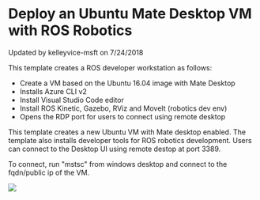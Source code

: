 # Deploy an Ubuntu Mate Desktop VM with ROS Robotics

Updated by kelleyvice-msft on 7/24/2018

This template creates a ROS developer workstation as follows:

- Create a VM based on the Ubuntu 16.04 image with Mate Desktop
- Installs Azure CLI v2
- Install Visual Studio Code editor
- Install ROS Kinetic, Gazebo, RViz and MoveIt (robotics dev env)
- Opens the RDP port for users to connect using remote desktop

This template creates a new Ubuntu VM with Mate desktop enabled. The template also installs developer tools for ROS robotics development. Users can connect to the Desktop UI using remote destop at port 3389.

To connect, run "mstsc" from windows desktop and connect to the fqdn/public ip of the VM.

<a href="https://portal.azure.com/#create/Microsoft.Template/uri/https%3A%2F%2Fraw.githubusercontent.com%2Foualabadmins%2Flab_deploy%2Fkvice-working%2Fubuntu-mate-desktop-vscode%2Fazuredeploy.json" target="_blank">
    <img src="http://azuredeploy.net/deploybutton.png"/>
</a>